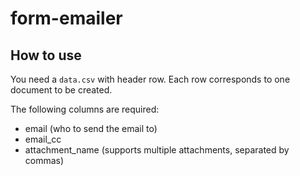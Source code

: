 # form-emailer 

## How to use
You need a `data.csv` with header row.
Each row corresponds to one document to be created.

The following columns are required:
* email (who to send the email to)
* email_cc
* attachment_name (supports multiple attachments, separated by commas)

